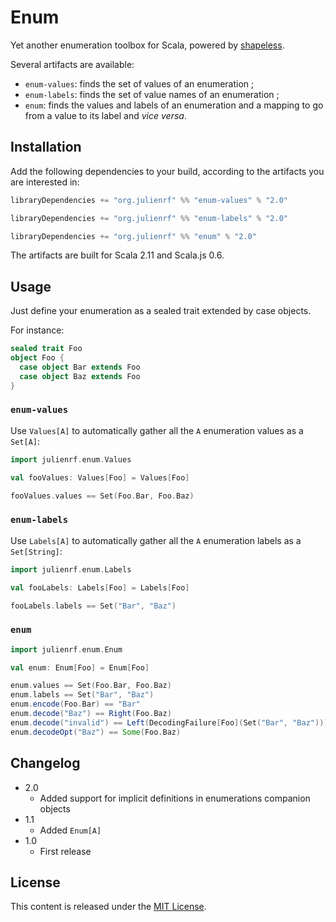 # Enum

Yet another enumeration toolbox for Scala, powered by [shapeless](https://github.com/milessabin/shapeless).

Several artifacts are available:
 - `enum-values`: finds the set of values of an enumeration ;
 - `enum-labels`: finds the set of value names of an enumeration ;
 - `enum`: finds the values and labels of an enumeration and a mapping to go from a value to its label and _vice versa_.

## Installation

Add the following dependencies to your build, according to the artifacts you are interested in:

~~~ scala
libraryDependencies += "org.julienrf" %% "enum-values" % "2.0"
~~~

~~~ scala
libraryDependencies += "org.julienrf" %% "enum-labels" % "2.0"
~~~

~~~ scala
libraryDependencies += "org.julienrf" %% "enum" % "2.0"
~~~

The artifacts are built for Scala 2.11 and Scala.js 0.6.

## Usage

Just define your enumeration as a sealed trait extended by case objects.

For instance:

~~~ scala
sealed trait Foo
object Foo {
  case object Bar extends Foo
  case object Baz extends Foo
}
~~~

### `enum-values`

Use `Values[A]` to automatically gather all the `A` enumeration values as a `Set[A]`:

~~~ scala
import julienrf.enum.Values

val fooValues: Values[Foo] = Values[Foo]

fooValues.values == Set(Foo.Bar, Foo.Baz)
~~~

### `enum-labels`

Use `Labels[A]` to automatically gather all the `A` enumeration labels as a `Set[String]`:

~~~ scala
import julienrf.enum.Labels

val fooLabels: Labels[Foo] = Labels[Foo]

fooLabels.labels == Set("Bar", "Baz")
~~~

### `enum`

~~~ scala
import julienrf.enum.Enum

val enum: Enum[Foo] = Enum[Foo]

enum.values == Set(Foo.Bar, Foo.Baz)
enum.labels == Set("Bar", "Baz")
enum.encode(Foo.Bar) == "Bar"
enum.decode("Baz") == Right(Foo.Baz)
enum.decode("invalid") == Left(DecodingFailure[Foo](Set("Bar", "Baz")))
enum.decodeOpt("Baz") == Some(Foo.Baz)
~~~

## Changelog

- 2.0
    - Added support for implicit definitions in enumerations companion objects
- 1.1
    - Added `Enum[A]`
- 1.0
    - First release

## License

This content is released under the [MIT License](http://opensource.org/licenses/mit-license.php).
